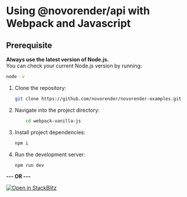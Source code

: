 # Using @novorender/api with Webpack and Javascript

## Prerequisite  
**Always use the latest version of Node.js.**  
You can check your current Node.js version by running:  

```bash
node -v
```

1. Clone the repository:

    ```bash
    git clone https://github.com/novorender/novorender-examples.git
    ```

2. Navigate into the project directory:

    ```bash
        cd webpack-vanilla-js
    ```

3. Install project dependencies:

    ```bash
    npm i
    ```

4. Run the development server:

    ```bash
    npm run dev
    ```

**--- OR ---**

[![Open in StackBlitz](https://developer.stackblitz.com/img/open_in_stackblitz.svg)](https://stackblitz.com/github/novorender/novorender-examples/tree/master/webpack-vanilla-js?file=src/main.js)
